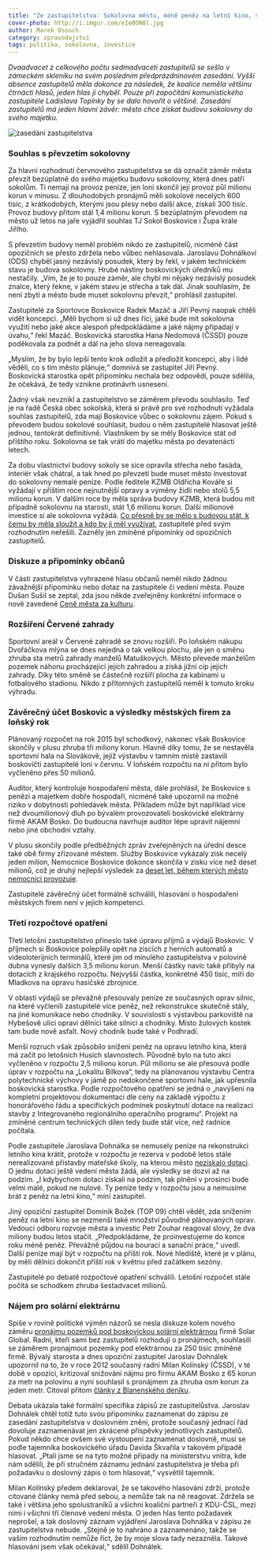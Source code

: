 ```yaml
---
title: "Ze zastupitelstva: Sokolovna městu, méně peněz na letní kino, více na jámu po hale"
cover-photo: http://i.imgur.com/eIe8ON8l.jpg
author: Marek Osouch
category: zpravodajství
tags: politika, sokolovna, investice
---
```


*Dvaadvacet z celkového počtu sedmadvaceti zastupitelů se sešlo v zámeckém skleníku na svém posledním předprázdninovém zasedání. Vyšší absence zastupitelů měla dokonce za následek, že koalice neměla většinu čtrnácti hlasů, jeden hlas jí chyběl. Pouze při započítání komunistického zastupitele Ladislava Topínky by se dalo hovořit o většině. Zasedání zastupitelů má jeden hlavní závěr: město chce získat budovu sokolovny do svého majetku.*

<img src="http://i.imgur.com/eIe8ON8.jpg" alt="zasedání zastupitelstva" class="img-responsive img-popup" data-author="Tomáš Znamenáček">

### Souhlas s převzetím sokolovny

Za hlavní rozhodnutí červnového zastupitelstva se dá označit záměr města převzít bezúplatně do svého majetku budovu sokolovny, která dnes patří sokolům. Ti nemají na provoz peníze, jen loni skončil její provoz půl milionu korun v mínusu. Z dlouhodobých pronájmů měli sokolové necelých 600 tisíc, z krátkodobých, kterými jsou plesy nebo další akce, získali 300 tisíc. Provoz budovy přitom stál 1,4 milionu korun. S bezúplatným převodem na město už letos na jaře vyjádřil souhlas TJ Sokol Boskovice i Župa krále Jiřího.

S převzetím budovy neměl problém nikdo ze zastupitelů, nicméně část opozičních se přesto zdržela nebo vůbec nehlasovala. Jaroslavu Dohnálkovi (ODS) chyběl jasný nezávislý posudek, který by řekl, v jakém technickém stavu je budova sokolovny. Hrubé nástiny boskovických úředníků mu nestačily. „Vím, že je to pouze záměr, ale chybí mi nějaký nezávislý posudek znalce, který řekne, v jakém stavu je střecha a tak dál. Jinak souhlasím, že není zbytí a město bude muset sokolovnu převzít,“ prohlásil zastupitel.

Zastupitelé za Sportovce Boskovice Radek Mazáč a Jiří Pevný naopak chtěli vidět koncepci. „Měli bychom si už dnes říci, jaké bude mít sokolovna využití nebo jaké akce alespoň předpokládáme a jaké nájmy připadají v úvahu,“ řekl Mazáč. Boskovická starostka Hana Nedomová (ČSSD) pouze poděkovala za podnět a dál na jeho slova nereagovala. 

„Myslím, že by bylo lepší tento krok odložit a předložit koncepci, aby i lidé věděli, co s tím město plánuje,“ domnívá se zastupitel Jiří Pevný. Boskovická starostka opět připomínku nechala bez odpovědi, pouze sdělila, že očekává, že tedy vznikne protinávrh usnesení.

Žádný však nevznikl a zastupitelstvo se záměrem převodu souhlasilo. Teď je na řadě Česká obec sokolská, která si právě pro své rozhodnutí vyžádala souhlas zastupitelů, zda mají Boskovice vůbec o sokolovnu zájem. Pokud s převodem budou sokolové souhlasit, budou o něm zastupitelé hlasovat ještě jednou, tentokrát definitivně. Vlastníkem by se měly Boskovice stát od příštího roku. Sokolovna se tak vrátí do majetku města po devatenácti letech.

Za dobu vlastnictví budovy sokoly se sice opravila střecha nebo fasáda, interiér však chátral, a tak hned po převzetí bude muset město investovat do sokolovny nemalé peníze. Podle ředitele KZMB Oldřicha Kováře si vyžádají v příštím roce nejnutnější opravy a výměny židlí nebo stolů 5,5 milionu korun. V dalším roce by měla správa budovy KZMB, která budou mít případně sokolovnu na starosti, stát 1,6 milionu korun. Další milionové investice si ale sokolovna vyžádá. [Co přesně by se mělo s budovou stát, k čemu by měla sloužit a kdo by ji měl využívat](/clanky/2016/06/anketa-sokolovna.html), zastupitelé před svým rozhodnutím neřešili. Zazněly jen zmíněné připomínky od opozičních zastupitelů.

###  Diskuze a připomínky občanů

V části zastupitelstva vyhrazené hlasu občanů neměl nikdo žádnou závažnější připomínku nebo dotaz na zastupitele či vedení města. Pouze Dušan Sušil se zeptal, zda jsou někde zveřejněny konkrétní informace o nově zavedené [Ceně města za kulturu](/clanky/2016/06/kulturni-cena.html).

### Rozšíření Červené zahrady

Sportovní areál v Červené zahradě se znovu rozšíří. Po loňském nákupu Dvořáčkova mlýna se dnes nejedná o tak velkou plochu, ale jen o směnu zhruba sta metrů zahrady manželů Matuškových. Město převede manželům pozemek náhonu procházející jejich zahradou a získá jižní cíp jejich zahrady. Díky této směně se částečně rozšíří plocha za kabinami u fotbalového stadionu. Nikdo z přítomných zastupitelů neměl k tomuto kroku výhradu.

### Závěrečný účet Boskovic a výsledky městských firem za loňský rok

Plánovaný rozpočet na rok 2015 byl schodkový, nakonec však Boskovice skončily v plusu zhruba tři miliony korun. Hlavně díky tomu, že se nestavěla sportovní hala na Slovákově, jejíž výstavbu v tamním místě zastavili boskovičtí zastupitelé loni v červnu. V loňském rozpočtu na ni přitom bylo vyčleněno přes 50 milionů. 

Auditor, který kontroluje hospodaření města, dále prohlásil, že Boskovice s penězi a majetkem dobře hospodaří, nicméně také upozornil na možné riziko v dobytnosti pohledávek města. Příkladem může být například více než dvoumilionový dluh po bývalém provozovateli boskovické elektrárny firmě AKAM Bosko. Do budoucna navrhuje auditor lépe upravit nájemní nebo jiné obchodní vztahy.

V plusu skončily podle předběžných zpráv zveřejněných na úřední desce také obě firmy zřizované městem. Služby Boskovice vykázaly zisk necelý jeden milion, Nemocnice Boskovice dokonce skončila v zisku více než deset milionů, což je druhý nejlepší výsledek za [deset let, během kterých město nemocnici provozuje](/clanky/2016/03/hospodareni-nemocnice.html).

Zastupitelé závěrečný účet formálně schválili, hlasování o hospodaření městských firem není v jejich kompetenci.

### Třetí rozpočtové opatření

Třetí letošní zastupitelstvo přineslo také úpravu příjmů a výdajů Boskovic. V příjmech si Boskovice polepšily opět na ziscích z herních automatů a videoloterijních terminálů, které jim od minulého zastupitelstva v polovině dubna vynesly dalších 3,5 milionu korun. Menší částky navíc také přibyly na dotacích z krajského rozpočtu. Nejvyšší částka, konkrétně 450 tisíc, míří do Mladkova na opravu hasičské zbrojnice.

V oblasti výdajů se převážně přesouvaly peníze ze současných oprav silnic, na které vyčlenili zastupitelé více peněz, než rekonstrukce skutečně stály, na jiné komunikace nebo chodníky. V souvislosti s výstavbou parkoviště na Hybešově ulici opraví dělníci také silnici a chodníky. Místo žulových kostek tam bude nově asfalt. Nový chodník bude také v Podhradí.

Menší rozruch však způsobilo snížení peněz na opravu letního kina, která má začít po letošních Husích slavnostech. Původně bylo na tuto akci vyčleněno v rozpočtu 2,5 milionu korun. Půl milionu se ale přesouvá podle úprav v rozpočtu na „Lokalitu Bílkova“, tedy na plánovanou výstavbu Centra polytechnické výchovy v jámě po nedokončené sportovní hale, jak upřesnila boskovická starostka. Podle rozpočtového opatření se jedná o „navýšení na kompletní projektovou dokumentaci dle ceny na základě výpočtu z honorářového řádu a specifických podmínek poskytnutí dotace na realizaci stavby z Integrovaného regionálního operačního programu“. Projekt na zmíněné centrum technických dílen tedy bude stát více, než radnice počítala.

Podle zastupitele Jaroslava Dohnálka se nemusely peníze na rekonstrukci letního kina krátit, protože v rozpočtu je rezerva v podobě letos stále nerealizované přístavby mateřské školy, na kterou město [nezískalo dotaci](/clanky/2016/04/dotace-na-skolku.html). O jednu dotaci ještě vedení města žádá, ale výsledky se dozví až na podzim. „I kdybychom dotaci získali na podzim, tak plnění v prosinci bude velmi malé, pokud ne nulové. Ty peníze tedy v rozpočtu jsou a nemusíme brát z peněz na letní kino,“ míní zastupitel. 

Jiný opoziční zastupitel Dominik Božek (TOP 09) chtěl vědět, zda snížením peněz na letní kino se nezmenší také množství původně plánovaných oprav. Vedoucí odboru rozvoje města a investic Petr Zouhar reagoval slovy, že dva miliony budou letos stačit. „Předpokládáme, že proinvestujeme do konce roku méně peněz. Převážně půjdou na bourací a sanační práce,“ uvedl. Další peníze mají být v rozpočtu na příští rok. Nové hlediště, které je v plánu, by měli dělníci dokončit příští rok v květnu před začátkem sezóny. 

Zastupitelé po debatě rozpočtové opatření schválili. Letošní rozpočet stále počítá se schodkem zhruba šestadvacet milionů.   

### Nájem pro solární elektrárnu

Spíše v rovině politické výměn názorů se nesla diskuze kolem nového záměru [pronájmu pozemků pod boskovickou solární elektrárnou](/clanky/2016/03/elektrarna-koupena.html) firmě Solar Global. Radní, kteří sami bez zastupitelů rozhodují o pronájmech, souhlasili se záměrem pronajmout pozemky pod elektrárnou za 250 tisíc zmíněné firmě. Bývalý starosta a dnes opoziční zastupitel Jaroslav Dohnálek upozornil na to, že v roce 2012 současný radní Milan Kolínský (ČSSD), v té době v opozici, kritizoval snižování nájmu pro firmu AKAM Bosko z 65 korun za metr na polovinu a nyní souhlasil s pronájmem za zhruba osm korun za jeden metr. Citoval přitom [články z Blanenského deníku](http://blanensky.denik.cz/zpravy_region/nizsi-najem-budou-chtit-vsichni-kritizuje-opozice-radni-20120514.html).

Debata ukázala také formální specifika zápisů ze zastupitelůstva. Jaroslav Dohnálek chtěl totiž tuto svou připomínku zaznamenat do zápisu ze zasedání zastupitelstva v doslovném znění, protože současný jednací řád dovoluje zaznamenávat jen zkrácené příspěvky jednotlivých zastupitelů. Pokud někdo chce ovšem své vystoupení zaznamenat doslovně, musí se podle tajemníka boskovického úřadu Davida Škvařila v takovém případě hlasovat. „Ptali jsme se na tyto možné případy na ministerstvu vnitra, kde nám sdělili, že při stručném záznamu jednání zastupitelstva je třeba při požadavku o doslovný zápis o tom hlasovat,“ vysvětlil tajemník.

Milan Kolínský předem deklaroval, že se takového hlasování zdrží, protože citované články nemá před sebou, a nemůže tak na ně reagovat. Zdržela se také i většina jeho spolustraníků a všichni koaliční partneři z KDU-ČSL, mezi nimi i všichni tři členové vedení města. O jeden hlas tento požadavek neprošel, a tak doslovný záznam vyjádření Jaroslava Dohnálka v zápisu ze zastupitelstva nebude. „Stejně je to nahráno a zaznamenáno, takže se vaším rozhodnutím nemůže říct, že by moje slova tady nezazněla. Takové hlasování jsem však očekával,“ sdělil Dohnálek.  

